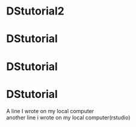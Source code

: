 # DStutorial2
# DStutorial
# DStutorial
# DStutorial
A line I wrote on my local computer  
another line i wrote on my local computer(rstudio)